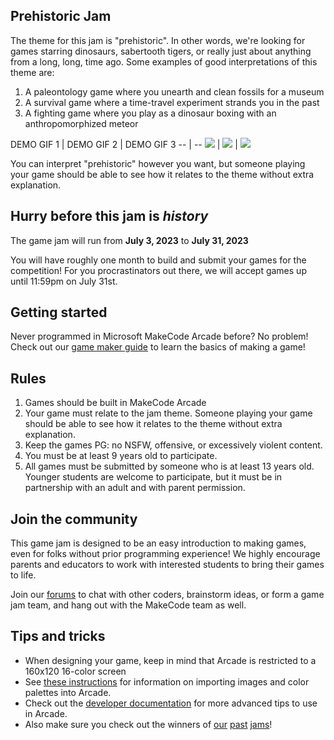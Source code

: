 ## Prehistoric Jam

The theme for this jam is "prehistoric". In other words, we're looking for games starring dinosaurs, sabertooth tigers, or really just about anything from a long, long, time ago.
Some examples of good interpretations of this theme are:

1. A paleontology game where you unearth and clean fossils for a museum
2. A survival game where a time-travel experiment strands you in the past
3. A fighting game where you play as a dinosaur boxing with an anthropomorphized meteor

DEMO GIF 1 | DEMO GIF 2 | DEMO GIF 3
-- | --
![](/static/gamejam/jams/prehistoric/assets/demo-1.gif) | ![](/static/gamejam/jams/prehistoric/assets/demo-1.gif) | ![](/static/gamejam/jams/prehistoric/assets/demo-1.gif)

You can interpret "prehistoric" however you want, but someone playing your game should be able to see how it relates to the theme without extra explanation.

## Hurry before this jam is *history*
The game jam will run from **July 3, 2023** to **July 31, 2023**

You will have roughly one month to build and submit your games for the competition! For you procrastinators out there, we will accept games up until 11:59pm on July 31st.

## Getting started

Never programmed in Microsoft MakeCode Arcade before? No problem! Check out our [game maker guide](https://arcade.makecode.com/--skillmap) to learn the basics of making a game!

## Rules

1. Games should be built in MakeCode Arcade
2. Your game must relate to the jam theme. Someone playing your game should be able to see how it relates to the theme without extra explanation.
3. Keep the games PG: no NSFW, offensive, or excessively violent content.
4. You must be at least 9 years old to participate.
5. All games must be submitted by someone who is at least 13 years old. Younger students are welcome to participate, but it must be in partnership with an adult and with parent permission.

## Join the community

This game jam is designed to be an easy introduction to making games, even for folks without prior programming experience! We highly encourage parents and educators to work with interested students to bring their games to life.

Join our [forums](https://forum.makecode.com) to chat with other coders, brainstorm ideas, or form a game jam team, and hang out with the MakeCode team as well.

## Tips and tricks

* When designing your game, keep in mind that Arcade is restricted to a 160x120 16-color screen
* See [these instructions](https://arcade.makecode.com/developer/images) for information on importing images and color palettes into Arcade.
* Check out the [developer documentation](https://arcade.makecode.com/developer) for more advanced tips to use in Arcade.
* Also make sure you check out the winners of [our][traffic-jam] [past][garden-jam] [jams][ocean-jam]!

[traffic-jam]: https://arcade.makecode.com/gamejam/traffic
[ocean-jam]: https://arcade.makecode.com/gamejam/ocean
[garden-jam]: https://arcade.makecode.com/gamejam/garden